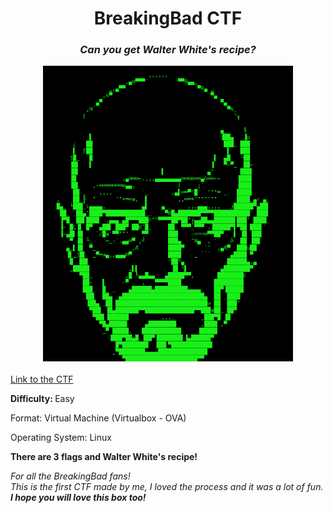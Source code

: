 <div align="center">
<h1>BreakingBad CTF</h1>
<h3><i>Can you get Walter White's recipe?</i></h3>
<img src="1.png" width="400px">
</div>
<br>
<a href="https://drive.google.com/file/d/1sV8dcL1Gth5fb0WNYUbqSIFtssVeLPVT/view?usp=sharing">Link to the CTF</a>
<p><b>Difficulty: </b> Easy</p>
<p>Format: Virtual Machine (Virtualbox - OVA)</p>
<p>Operating System: Linux</p>
<p><b>There are 3 flags and Walter White's recipe!</b></p>
<p><i>For all the BreakingBad fans!</br> This is the first CTF made by me, I loved the process and it was a lot of fun.</br><b>I hope you will love this box too!</b></i></p>


